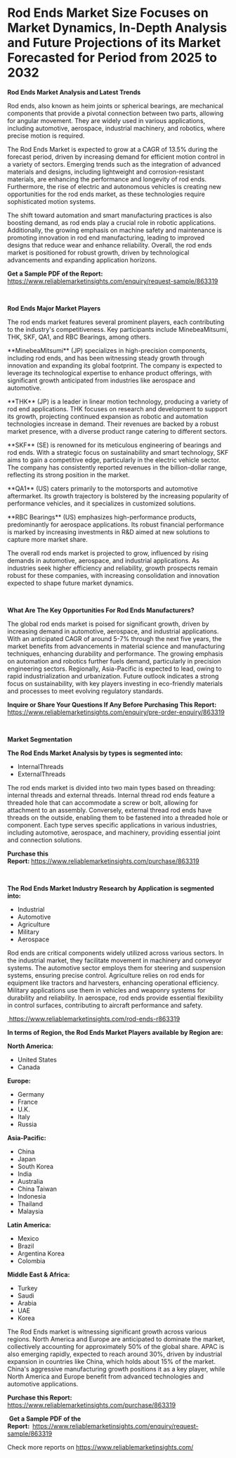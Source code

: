 <p><h1>Rod Ends Market Size Focuses on Market Dynamics, In-Depth Analysis and Future Projections of its Market Forecasted for Period from 2025 to 2032</h1></p><p><strong>Rod Ends Market Analysis and Latest Trends</strong></p>
<p><p>Rod ends, also known as heim joints or spherical bearings, are mechanical components that provide a pivotal connection between two parts, allowing for angular movement. They are widely used in various applications, including automotive, aerospace, industrial machinery, and robotics, where precise motion is required.</p><p>The Rod Ends Market is expected to grow at a CAGR of 13.5% during the forecast period, driven by increasing demand for efficient motion control in a variety of sectors. Emerging trends such as the integration of advanced materials and designs, including lightweight and corrosion-resistant materials, are enhancing the performance and longevity of rod ends. Furthermore, the rise of electric and autonomous vehicles is creating new opportunities for the rod ends market, as these technologies require sophisticated motion systems. </p><p>The shift toward automation and smart manufacturing practices is also boosting demand, as rod ends play a crucial role in robotic applications. Additionally, the growing emphasis on machine safety and maintenance is promoting innovation in rod end manufacturing, leading to improved designs that reduce wear and enhance reliability. Overall, the rod ends market is positioned for robust growth, driven by technological advancements and expanding application horizons.</p></p>
<p><strong>Get a Sample PDF of the Report:&nbsp;</strong> <a href="https://www.reliablemarketinsights.com/enquiry/request-sample/863319?utm_campaign=3047&utm_medium=2&utm_source=Github&utm_content=ia&utm_term=08042025&utm_id=rod-ends">https://www.reliablemarketinsights.com/enquiry/request-sample/863319</a></p>
<p>&nbsp;</p>
<p><strong>Rod Ends Major Market Players</strong></p>
<p><p>The rod ends market features several prominent players, each contributing to the industry's competitiveness. Key participants include MinebeaMitsumi, THK, SKF, QA1, and RBC Bearings, among others. </p><p>**MinebeaMitsumi** (JP) specializes in high-precision components, including rod ends, and has been witnessing steady growth through innovation and expanding its global footprint. The company is expected to leverage its technological expertise to enhance product offerings, with significant growth anticipated from industries like aerospace and automotive.</p><p>**THK** (JP) is a leader in linear motion technology, producing a variety of rod end applications. THK focuses on research and development to support its growth, projecting continued expansion as robotic and automation technologies increase in demand. Their revenues are backed by a robust market presence, with a diverse product range catering to different sectors.</p><p>**SKF** (SE) is renowned for its meticulous engineering of bearings and rod ends. With a strategic focus on sustainability and smart technology, SKF aims to gain a competitive edge, particularly in the electric vehicle sector. The company has consistently reported revenues in the billion-dollar range, reflecting its strong position in the market.</p><p>**QA1** (US) caters primarily to the motorsports and automotive aftermarket. Its growth trajectory is bolstered by the increasing popularity of performance vehicles, and it specializes in customized solutions.</p><p>**RBC Bearings** (US) emphasizes high-performance products, predominantly for aerospace applications. Its robust financial performance is marked by increasing investments in R&D aimed at new solutions to capture more market share.</p><p>The overall rod ends market is projected to grow, influenced by rising demands in automotive, aerospace, and industrial applications. As industries seek higher efficiency and reliability, growth prospects remain robust for these companies, with increasing consolidation and innovation expected to shape future market dynamics.</p></p>
<p>&nbsp;</p>
<p><strong>What Are The Key Opportunities For Rod Ends Manufacturers?</strong></p>
<p><p>The global rod ends market is poised for significant growth, driven by increasing demand in automotive, aerospace, and industrial applications. With an anticipated CAGR of around 5-7% through the next five years, the market benefits from advancements in material science and manufacturing techniques, enhancing durability and performance. The growing emphasis on automation and robotics further fuels demand, particularly in precision engineering sectors. Regionally, Asia-Pacific is expected to lead, owing to rapid industrialization and urbanization. Future outlook indicates a strong focus on sustainability, with key players investing in eco-friendly materials and processes to meet evolving regulatory standards.</p></p>
<p><strong>Inquire or Share Your Questions If Any Before Purchasing This Report:</strong> <a href="https://www.reliablemarketinsights.com/enquiry/pre-order-enquiry/863319?utm_campaign=3047&utm_medium=2&utm_source=Github&utm_content=ia&utm_term=08042025&utm_id=rod-ends">https://www.reliablemarketinsights.com/enquiry/pre-order-enquiry/863319</a></p>
<p>&nbsp;</p>
<p><strong>Market Segmentation</strong></p>
<p><strong>The Rod Ends Market Analysis by types is segmented into:</strong></p>
<p><ul><li>InternalThreads</li><li>ExternalThreads</li></ul></p>
<p><p>The rod ends market is divided into two main types based on threading: internal threads and external threads. Internal thread rod ends feature a threaded hole that can accommodate a screw or bolt, allowing for attachment to an assembly. Conversely, external thread rod ends have threads on the outside, enabling them to be fastened into a threaded hole or component. Each type serves specific applications in various industries, including automotive, aerospace, and machinery, providing essential joint and connection solutions.</p></p>
<p><strong>Purchase this Report:&nbsp;</strong><a href="https://www.reliablemarketinsights.com/purchase/863319?utm_campaign=3047&utm_medium=2&utm_source=Github&utm_content=ia&utm_term=08042025&utm_id=rod-ends">https://www.reliablemarketinsights.com/purchase/863319</a></p>
<p>&nbsp;</p>
<p><strong>The Rod Ends Market Industry Research by Application is segmented into:</strong></p>
<p><ul><li>Industrial</li><li>Automotive</li><li>Agriculture</li><li>Military</li><li>Aerospace</li></ul></p>
<p><p>Rod ends are critical components widely utilized across various sectors. In the industrial market, they facilitate movement in machinery and conveyor systems. The automotive sector employs them for steering and suspension systems, ensuring precise control. Agriculture relies on rod ends for equipment like tractors and harvesters, enhancing operational efficiency. Military applications use them in vehicles and weaponry systems for durability and reliability. In aerospace, rod ends provide essential flexibility in control surfaces, contributing to aircraft performance and safety.</p></p>
<p><a href="https://www.reliablemarketinsights.com/rod-ends-r863319?utm_campaign=3047&utm_medium=2&utm_source=Github&utm_content=ia&utm_term=08042025&utm_id=rod-ends">&nbsp;https://www.reliablemarketinsights.com/rod-ends-r863319</a></p>
<p><strong>In terms of Region, the Rod Ends Market Players available by Region are:</strong></p>
<p>
    <p> <strong> North America: </strong>
        <ul>
            <li>United States</li>
            <li>Canada</li>
        </ul>
        </p> 
    <p> <strong> Europe: </strong>
        <ul>
            <li>Germany</li>
            <li>France</li>
            <li>U.K.</li>
            <li>Italy</li>
            <li>Russia</li>
        </ul>
        </p> 
    <p> <strong> Asia-Pacific: </strong>
        <ul>
            <li>China</li>
            <li>Japan</li>
            <li>South Korea</li>
            <li>India</li>
            <li>Australia</li>
            <li>China Taiwan</li>
            <li>Indonesia</li>
            <li>Thailand</li>
            <li>Malaysia</li>
        </ul>
        </p> 
    <p> <strong> Latin America: </strong>
        <ul>
            <li>Mexico</li>
            <li>Brazil</li>
            <li>Argentina Korea</li>
            <li>Colombia</li>
        </ul>
        </p> 
    <p> <strong> Middle East & Africa: </strong>
        <ul>
            <li>Turkey</li>
            <li>Saudi</li>
            <li>Arabia</li>
            <li>UAE</li>
            <li>Korea</li>
        </ul>
    </p>
    </p>
<p><p>The Rod Ends market is witnessing significant growth across various regions. North America and Europe are anticipated to dominate the market, collectively accounting for approximately 50% of the global share. APAC is also emerging rapidly, expected to reach around 30%, driven by industrial expansion in countries like China, which holds about 15% of the market. China's aggressive manufacturing growth positions it as a key player, while North America and Europe benefit from advanced technologies and automotive applications.</p></p>
<p><strong>Purchase this Report: </strong><a href="https://www.reliablemarketinsights.com/purchase/863319?utm_campaign=3047&utm_medium=2&utm_source=Github&utm_content=ia&utm_term=08042025&utm_id=rod-ends">https://www.reliablemarketinsights.com/purchase/863319</a></p>
<p>&nbsp;<strong>Get a Sample PDF of the Report:&nbsp;&nbsp;</strong><a href="https://www.reliablemarketinsights.com/enquiry/request-sample/863319?utm_campaign=3047&utm_medium=2&utm_source=Github&utm_content=ia&utm_term=08042025&utm_id=rod-ends">https://www.reliablemarketinsights.com/enquiry/request-sample/863319</a></p>
<p><strong></strong></p>
<p>Check more reports on <a href="https://www.reliablemarketinsights.com/?utm_campaign=3047&utm_medium=2&utm_source=Github&utm_content=ia&utm_term=08042025&utm_id=rod-ends">https://www.reliablemarketinsights.com/</a></p>